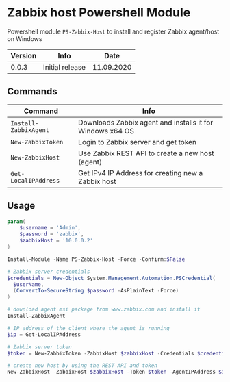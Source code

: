 # Zabbix host Powershell Module

Powershell module `PS-Zabbix-Host` to install and register Zabbix agent/host on Windows

| Version | Info            | Date       |
| ------- | --------------- | ---------- |
| 0.0.3   | Initial release | 11.09.2020 |

## Commands

| Command               | Info                                                      |
| --------------------- | --------------------------------------------------------- |
| `Install-ZabbixAgent` | Downloads Zabbix agent and installs it for Windows x64 OS |
| `New-ZabbixToken`     | Login to Zabbix server and get token                      |
| `New-ZabbixHost`      | Use Zabbix REST API to create a new host (agent)          |
| `Get-LocalIPAddress`  | Get IPv4 IP Address for creating new a Zabbix host        |

## Usage

```powershell
param(
    $username = 'Admin',
    $password = 'zabbix',
    $zabbixHost = '10.0.0.2'
)

Install-Module -Name PS-Zabbix-Host -Force -Confirm:$False

# Zabbix server credentials
$credentials = New-Object System.Management.Automation.PSCredential(
  $userName,
  (ConvertTo-SecureString $password -AsPlainText -Force)
)

# download agent msi package from www.zabbix.com and install it
Install-ZabbixAgent

# IP address of the client where the agent is running
$ip = Get-LocalIPAddress

# Zabbix server token
$token = New-ZabbixToken -ZabbixHost $zabbixHost -Credentials $credentials

# create new host by using the REST API and token
New-ZabbixHost -ZabbixHost $zabbixHost -Token $token -AgentIPAddress $ip
```
